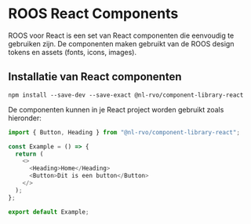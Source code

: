 <!-- @license CC0-1.0 -->

# ROOS React Components

ROOS voor React is een set van React componenten die eenvoudig te gebruiken zijn.
De componenten maken gebruikt van de ROOS design tokens en assets (fonts, icons, images).

## Installatie van React componenten

```shell
npm install --save-dev --save-exact @nl-rvo/component-library-react
```

De componenten kunnen in je React project worden gebruikt zoals hieronder:

```js
import { Button, Heading } from "@nl-rvo/component-library-react";

const Example = () => {
  return (
    <>
      <Heading>Home</Heading>
      <Button>Dit is een button</Button>
    </>
  );
};

export default Example;
```
